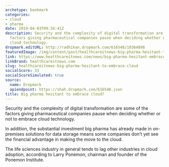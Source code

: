 ```yaml
---
archetype: bookmark
categories:
- cloud
- pharma
date: 2019-04-03T09:34:41Z
description: Security and the complexity of digital transformation are some of the
  factors giving pharmaceutical companies pause when deciding whether or not to embrace
  cloud technology.
dropmark.editURL: http://radhikan.dropmark.com/616548/18364898
featuredImage: /img/content/post/healthcareitnews-big-pharma-hesitant-to-embrace-cloud.jpg
link: https://www.healthcareitnews.com/news/big-pharma-hesitant-embrace-cloud
linkBrand: healthcareitnews.com
slug: healthcareitnews-big-pharma-hesitant-to-embrace-cloud
socialScore: 33
socialScoreSimulated: true
source:
  name: Dropmark
  apiendpoint: https://shah.dropmark.com/616548.json
title: Big pharma hesitant to embrace cloud?
---
```

Security and the complexity of digital transformation are some of the factors giving pharmaceutical companies pause when deciding whether or not to embrace cloud technology.

In addition, the substantial investment big pharma has already made in on-premises solutions for data storage means some companies don’t yet see the financial advantage in making the move to the cloud.

The life sciences industry in general tends to lag other industries in cloud adoption, according to Larry Ponemon, chairman and founder of the Ponemon Institute.

